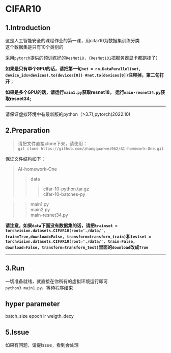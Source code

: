# CIFAR10

## 1.Introduction

这是人工智能安全的课程作业的第一课，用cifar10为数据集训练分类  
这个数据集是只有10个类别的  
  
采用`pytorch`提供的预训练好的`ResNet18`，（`ResNet101`把服务器显卡都跑挂了）  

**如果是只有单个GPU的话，请把第一句`net = nn.DataParallel(net, device_ids=devices).to(devices[0])
    #net.to(devices[0])`注释掉，第二句打开**；  
  

**如果是多个GPU的话，请运行`main1.py`获取resnet18， 运行`main-resnet34.py`获取resnet34;**  
  
    
___

请保证虚拟环境中有最新版的python（>3.7),pytorch(2022.10)
  
## 2.Preparation

> 请把文件直接clone下来，请使用：  
> `git clone https://github.com/zhangquanwei962/AI-homework-One.git` 

保证文件结构如下：
> AI-homework-One
>> data  
>>> cifar-10-python.tar.gz  
>>> cifar-10-batches-py  

>> main1.py  
>> main2.py  
>> main-resnet34.py

**请注意，如果`data`下面没有数据集的话，请把`trainset = torchvision.datasets.CIFAR10(root='./data/', train=True,download=False, transform=transform_train)`和`testset = torchvision.datasets.CIFAR10(root='./data/', train=False, download=False, transform=transform_test)`里面的`download`改成`True`**  
  
  ___
## 3.Run
一切准备就绪，就直接在你所有的虚拟环境运行即可  
`python3 main1.py`，等待程序结束
## hyper parameter
batch_size epoch lr weigth_decy 
## 5.Issue
如果有问题，请提issue，看到会处理

